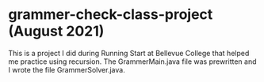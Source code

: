 # grammer-check-class-project (August 2021)
This is a project I did during Running Start at Bellevue College that helped me practice using recursion. The GrammerMain.java file was prewritten and I wrote the file GrammerSolver.java.
